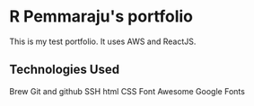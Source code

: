 # R Pemmaraju's portfolio

This is my test portfolio. It uses AWS and ReactJS.

## Technologies Used

Brew
Git and github
SSH
html
CSS
Font Awesome
Google Fonts
